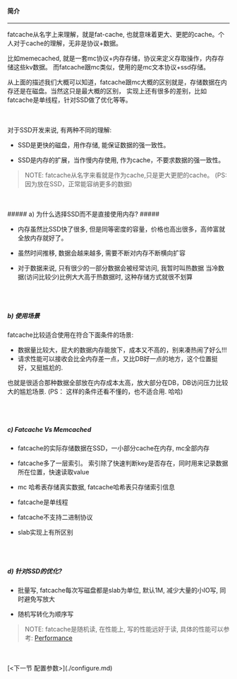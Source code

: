 #### 简介 ####

------------------

fatcache从名字上来理解，就是fat-cache, 也就意味着更大、更肥的cache。个人对于cache的理解，无非是协议+数据。

比如memecached, 就是一套mc协议+内存存储，协议来定义存取操作，内存存储这些kv数据。
而fatcache跟mc类似，使用的是mc文本协议+ssd存储。

从上面的描述我们大概可以知道，fatcache跟mc大概的区别就是，存储数据在内存还是在磁盘。当然这只是最大概的区别，
实现上还有很多的差别，比如fatcache是单线程，针对SSD做了优化等等。

<br />
<br />
对于SSD开发来说, 有两种不同的理解:

*   SSD是更快的磁盘，用作存储, 能保证数据的强一致性。

*   SSD是内存的扩展，当作慢内存使用, 作为cache，不要求数据的强一致性。

>NOTE: fatcache从名字来看就是作为cache,只是更大更肥的cache。 (PS: 因为放在SSD，正常能容纳更多的数据)

<br />
<br />
##### a) 为什么选择SSD而不是直接使用内存? #####

*   内存虽然比SSD快了很多, 但是同等密度的容量，价格也高出很多，高帅富就全放内存就好了。

*   虽然时间推移, 数据会越来越多, 需要不断对内存不断横向扩容

*   对于数据来说, 只有很少的一部分数据会被经常访问, 我暂时叫热数据
    当冷数据(访问比较少)比例大大高于热数据时, 这种存储方式就很不划算
<br />
<br />

##### b) 使用场景 #####

fatcache比较适合使用在符合下面条件的场景:

* 数据量比较大，屁大的数据内存能放下，成本又不高的，别来凑热闹了好么!!!
* 请求性能可以接收会比全内存差一点，又比DB好一点的地方，这个位置挺好，又挺尴尬的.

也就是很适合那种数据全部放在内存成本太高，放大部分在DB，DB访问压力比较大的尴尬场景.
(PS： 这样的条件还看不懂的，也不适合用. 哈哈)

<br />
<br />

##### c) Fatcache Vs Memcached #####

*   fatcache的实际存储数据在SSD，一小部分cache在内存, mc全部内存
  
*   fatcache多了一层索引。 索引除了快速判断key是否存在，同时用来记录数据所在位置，快速读取value
  
*   mc 哈希表存储真实数据, fatcache哈希表只存储索引信息

*   fatcache是单线程  
  
*   fatcache不支持二进制协议

*   slab实现上有所区别  
<br />
<br />

##### d) 针对SSD的优化? #####

*   批量写, fatcache每次写磁盘都是slab为单位, 默认1M, 减少大量的小IO写, 同时避免写放大


*   随机写转化为顺序写

> NOTE: fatcache是随机读, 在性能上, 写的性能远好于读, 具体的性能可以参考: [Performance](https://github.com/twitter/fatcache/blob/master/notes/performance.md)

<br />
<br />
[<下一节 配置参数>](./configure.md)
